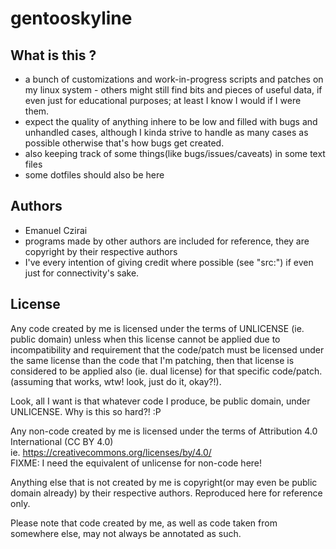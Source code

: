 gentooskyline
=============


What is this ?
--------------

- a bunch of customizations and work-in-progress scripts and patches on my linux system - others might still find bits and pieces of useful data, if even just for educational purposes; at least I know I would if I were them.
- expect the quality of anything inhere to be low and filled with bugs and unhandled cases, although I kinda strive to handle as many cases as possible otherwise that's how bugs get created.
- also keeping track of some things(like bugs/issues/caveats) in some text files 
- some dotfiles should also be here 


Authors
-------

* Emanuel Czirai
* programs made by other authors are included for reference, they are copyright by their respective authors
* I've every intention of giving credit where possible (see "src:") if even just for connectivity's sake.

License
-------

Any code created by me is licensed under the terms of UNLICENSE (ie. public domain)
unless when this license cannot be applied due to incompatibility and requirement that the code/patch must be licensed under the same license than the code that I'm patching, then that license is considered to be applied also (ie. dual license) for that specific code/patch. (assuming that works, wtw! look, just do it, okay?!).  

Look, all I want is that whatever code I produce, be public domain, under UNLICENSE. Why is this so hard?! :P

Any non-code created by me is licensed under the terms of Attribution 4.0 International (CC BY 4.0)  
ie. https://creativecommons.org/licenses/by/4.0/  
FIXME: I need the equivalent of unlicense for non-code here!  

Anything else that is not created by me is copyright(or may even be public domain already) by their respective authors. Reproduced here for reference only.

Please note that code created by me, as well as code taken from somewhere else, may not always be annotated as such.

